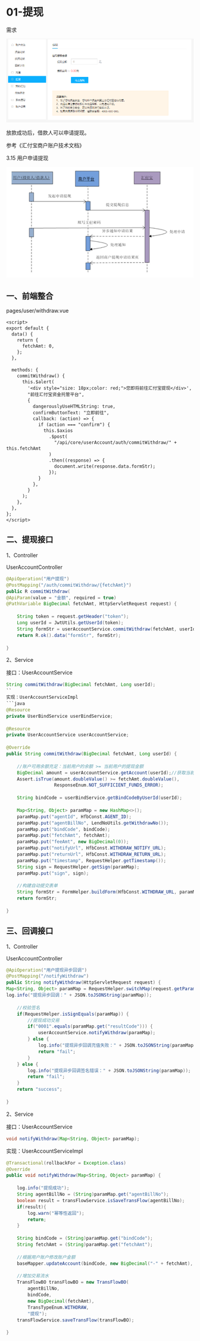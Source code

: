 # 01-提现

需求

![images](./images/03631635-8212-474f-a127-80bfdbdff855.png)

放款成功后，借款人可以申请提现。

参考《汇付宝商户账户技术文档》

3.15 用户申请提现

![images](./images/6ac2cb78-8058-4e50-97f1-d854c1500b76.jpg)

## 一、前端整合

pages/user/withdraw.vue

```vue
<script>
export default {
  data() {
    return {
      fetchAmt: 0,
    };
  },

  methods: {
    commitWithdraw() {
      this.$alert(
        '<div style="size: 18px;color: red;">您即将前往汇付宝提现</div>',
        "前往汇付宝资金托管平台",
        {
          dangerouslyUseHTMLString: true,
          confirmButtonText: "立即前往",
          callback: (action) => {
            if (action === "confirm") {
              this.$axios
                .$post(
                  "/api/core/userAccount/auth/commitWithdraw/" + this.fetchAmt
                )
                .then((response) => {
                  document.write(response.data.formStr);
                });
            }
          },
        }
      );
    },
  },
};
</script>
```

## 二、提现接口

1、Controller

UserAccountController

```java
@ApiOperation("用户提现")
@PostMapping("/auth/commitWithdraw/{fetchAmt}")
public R commitWithdraw(
@ApiParam(value = "金额", required = true)
@PathVariable BigDecimal fetchAmt, HttpServletRequest request) {

    String token = request.getHeader("token");
    Long userId = JwtUtils.getUserId(token);
    String formStr = userAccountService.commitWithdraw(fetchAmt, userId);
    return R.ok().data("formStr", formStr);

}
```

2、Service

接口：UserAccountService

````java
String commitWithdraw(BigDecimal fetchAmt, Long userId);
``
实现：UserAccountServiceImpl
```java
@Resource
private UserBindService userBindService;

@Resource
private UserAccountService userAccountService;

@Override
public String commitWithdraw(BigDecimal fetchAmt, Long userId) {

    //账户可用余额充足：当前用户的余额 >= 当前用户的提现金额
    BigDecimal amount = userAccountService.getAccount(userId);//获取当前用户的账户余额
    Assert.isTrue(amount.doubleValue() >= fetchAmt.doubleValue(),
                  ResponseEnum.NOT_SUFFICIENT_FUNDS_ERROR);

    String bindCode = userBindService.getBindCodeByUserId(userId);

    Map<String, Object> paramMap = new HashMap<>();
    paramMap.put("agentId", HfbConst.AGENT_ID);
    paramMap.put("agentBillNo", LendNoUtils.getWithdrawNo());
    paramMap.put("bindCode", bindCode);
    paramMap.put("fetchAmt", fetchAmt);
    paramMap.put("feeAmt", new BigDecimal(0));
    paramMap.put("notifyUrl", HfbConst.WITHDRAW_NOTIFY_URL);
    paramMap.put("returnUrl", HfbConst.WITHDRAW_RETURN_URL);
    paramMap.put("timestamp", RequestHelper.getTimestamp());
    String sign = RequestHelper.getSign(paramMap);
    paramMap.put("sign", sign);

    //构建自动提交表单
    String formStr = FormHelper.buildForm(HfbConst.WITHDRAW_URL, paramMap);
    return formStr;

}
````

## 三、回调接口

1、Controller

UserAccountController

```java
@ApiOperation("用户提现异步回调")
@PostMapping("/notifyWithdraw")
public String notifyWithdraw(HttpServletRequest request) {
Map<String, Object> paramMap = RequestHelper.switchMap(request.getParameterMap());
log.info("提现异步回调：" + JSON.toJSONString(paramMap));

    //校验签名
    if(RequestHelper.isSignEquals(paramMap)) {
        //提现成功交易
        if("0001".equals(paramMap.get("resultCode"))) {
            userAccountService.notifyWithdraw(paramMap);
        } else {
            log.info("提现异步回调充值失败：" + JSON.toJSONString(paramMap));
            return "fail";
        }
    } else {
        log.info("提现异步回调签名错误：" + JSON.toJSONString(paramMap));
        return "fail";
    }
    return "success";

}
```

2、Service

接口：UserAccountService

```java
void notifyWithdraw(Map<String, Object> paramMap);
```

实现：UserAccountServiceImpl

```java
@Transactional(rollbackFor = Exception.class)
@Override
public void notifyWithdraw(Map<String, Object> paramMap) {

    log.info("提现成功");
    String agentBillNo = (String)paramMap.get("agentBillNo");
    boolean result = transFlowService.isSaveTransFlow(agentBillNo);
    if(result){
        log.warn("幂等性返回");
        return;
    }

    String bindCode = (String)paramMap.get("bindCode");
    String fetchAmt = (String)paramMap.get("fetchAmt");

    //根据用户账户修改账户金额
    baseMapper.updateAccount(bindCode, new BigDecimal("-" + fetchAmt), new BigDecimal(0));

    //增加交易流水
    TransFlowBO transFlowBO = new TransFlowBO(
        agentBillNo,
        bindCode,
        new BigDecimal(fetchAmt),
        TransTypeEnum.WITHDRAW,
        "提现");
    transFlowService.saveTransFlow(transFlowBO);

}
```
